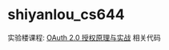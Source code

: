shiyanlou_cs644
===============

实验楼课程: [OAuth 2.0 授权原理与实战](https://www.shiyanlou.com/courses/644) 相关代码